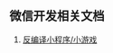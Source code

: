 ## 微信开发相关文档

1. [反编译小程序/小游戏](https://github.com/451761830/DevelopmentDocument/blob/master/doc/weChat/doc/%E5%8F%8D%E7%BC%96%E8%AF%91%E5%BE%AE%E4%BF%A1%E5%B0%8F%E7%A8%8B%E5%BA%8F-%E5%B0%8F%E6%B8%B8%E6%88%8F.md)
